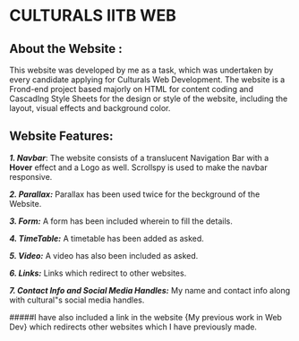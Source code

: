 # CULTURALS IITB WEB
## About the Website :
This website was developed by me as a task, which was undertaken by every candidate applying for Culturals Web Development. The website is a Frond-end project based majorly on HTML for content coding and CascadIng Style Sheets for the design or style of the website, including the layout, visual effects and background color. 

## Website Features:
***1. Navbar***:
The website consists of a translucent Navigation Bar with a **Hover** effect and a Logo as well. Scrollspy is used to make the navbar responsive.

***2. Parallax:***
Parallax has been used twice for the beckground of the Website.

***3. Form:***
A form has been included wherein to fill the details.

***4. TimeTable:***
A timetable has been added as asked.

***5. Video:***
A video has also been included as asked.

***6. Links:***
Links which redirect to other websites.

***7. Contact Info and Social Media Handles:***
My name and contact info along with cultural"s social media handles.

#####I have also included a link in the website {My previous work in Web Dev} which redirects other websites which I have previously made.




